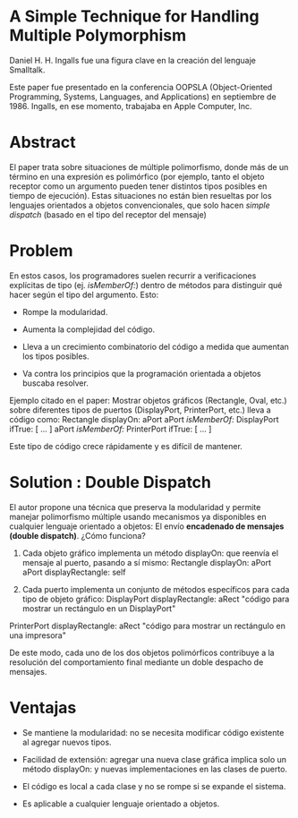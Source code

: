 # A Simple Technique for Handling Multiple Polymorphism

Daniel H. H. Ingalls fue una figura clave en la creación del lenguaje Smalltalk.

Este paper fue presentado en la conferencia OOPSLA (Object-Oriented Programming, Systems, Languages, and Applications) en septiembre de 1986. Ingalls, en ese momento, trabajaba en Apple Computer, Inc.

# Abstract
El paper trata sobre situaciones de múltiple polimorfismo, donde más de un término en una expresión es polimórfico (por ejemplo, tanto el objeto receptor como un argumento pueden tener distintos tipos posibles en tiempo de ejecución). Estas situaciones no están bien resueltas por los lenguajes orientados a objetos convencionales, que solo hacen *simple dispatch* (basado en el tipo del receptor del mensaje)

# Problem 
En estos casos, los programadores suelen recurrir a verificaciones explícitas de tipo (ej. *isMemberOf:*) dentro de métodos para distinguir qué hacer según el tipo del argumento. Esto:

- Rompe la modularidad.

- Aumenta la complejidad del código.

- Lleva a un crecimiento combinatorio del código a medida que aumentan los tipos posibles.

- Va contra los principios que la programación orientada a objetos buscaba resolver.

Ejemplo citado en el paper:
Mostrar objetos gráficos (Rectangle, Oval, etc.) sobre diferentes tipos de puertos (DisplayPort, PrinterPort, etc.) lleva a código como:
Rectangle displayOn: aPort
    aPort *isMemberOf:* DisplayPort ifTrue: [ ... ]
    aPort *isMemberOf:* PrinterPort ifTrue: [ ... ]

Este tipo de código crece rápidamente y es difícil de mantener.

# Solution : Double Dispatch
El autor propone una técnica que preserva la modularidad y permite manejar polimorfismo múltiple usando mecanismos ya disponibles en cualquier lenguaje orientado a objetos:
El envío **encadenado de mensajes (double dispatch)**.
¿Cómo funciona?

1. Cada objeto gráfico implementa un método displayOn: que reenvía el mensaje al puerto, pasando a sí mismo:
    Rectangle displayOn: aPort
    aPort displayRectangle: self

2. Cada puerto implementa un conjunto de métodos específicos para cada tipo de objeto gráfico:
DisplayPort displayRectangle: aRect
  "código para mostrar un rectángulo en un DisplayPort"

PrinterPort displayRectangle: aRect
  "código para mostrar un rectángulo en una impresora"

De este modo, cada uno de los dos objetos polimórficos contribuye a la resolución del comportamiento final mediante un doble despacho de mensajes.

# Ventajas
- Se mantiene la modularidad: no se necesita modificar código existente al agregar nuevos tipos.

- Facilidad de extensión: agregar una nueva clase gráfica implica solo un método displayOn: y nuevas implementaciones en las clases de puerto.

- El código es local a cada clase y no se rompe si se expande el sistema.

- Es aplicable a cualquier lenguaje orientado a objetos.